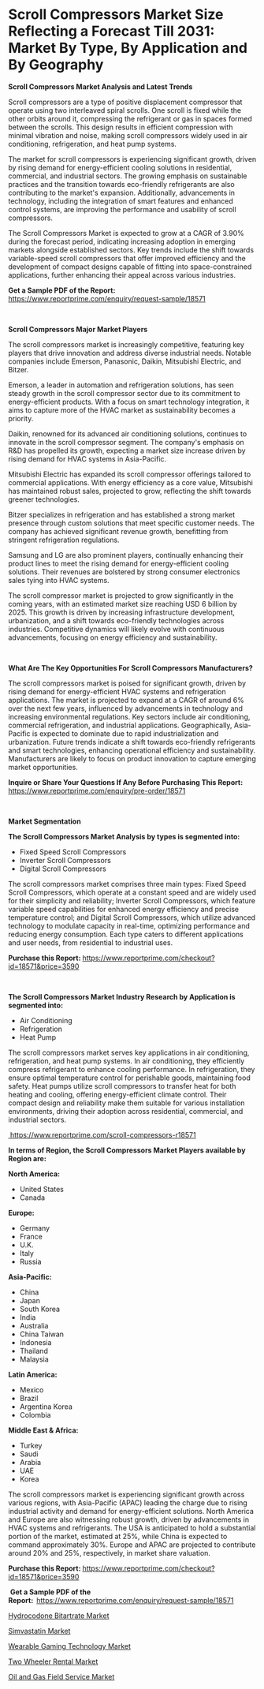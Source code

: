 <p><h1>Scroll Compressors Market Size Reflecting a Forecast Till 2031: Market By Type, By Application and By Geography</h1></p><p><strong>Scroll Compressors Market Analysis and Latest Trends</strong></p>
<p><p>Scroll compressors are a type of positive displacement compressor that operate using two interleaved spiral scrolls. One scroll is fixed while the other orbits around it, compressing the refrigerant or gas in spaces formed between the scrolls. This design results in efficient compression with minimal vibration and noise, making scroll compressors widely used in air conditioning, refrigeration, and heat pump systems.</p><p>The market for scroll compressors is experiencing significant growth, driven by rising demand for energy-efficient cooling solutions in residential, commercial, and industrial sectors. The growing emphasis on sustainable practices and the transition towards eco-friendly refrigerants are also contributing to the market's expansion. Additionally, advancements in technology, including the integration of smart features and enhanced control systems, are improving the performance and usability of scroll compressors.</p><p>The Scroll Compressors Market is expected to grow at a CAGR of 3.90% during the forecast period, indicating increasing adoption in emerging markets alongside established sectors. Key trends include the shift towards variable-speed scroll compressors that offer improved efficiency and the development of compact designs capable of fitting into space-constrained applications, further enhancing their appeal across various industries.</p></p>
<p><strong>Get a Sample PDF of the Report:&nbsp;</strong> <a href="https://www.reportprime.com/enquiry/request-sample/18571?utm_campaign=1117&utm_medium=2&utm_source=Github&utm_content=ia&utm_term=21112024&utm_id=scroll-compressors">https://www.reportprime.com/enquiry/request-sample/18571</a></p>
<p>&nbsp;</p>
<p><strong>Scroll Compressors Major Market Players</strong></p>
<p><p>The scroll compressors market is increasingly competitive, featuring key players that drive innovation and address diverse industrial needs. Notable companies include Emerson, Panasonic, Daikin, Mitsubishi Electric, and Bitzer.</p><p>Emerson, a leader in automation and refrigeration solutions, has seen steady growth in the scroll compressor sector due to its commitment to energy-efficient products. With a focus on smart technology integration, it aims to capture more of the HVAC market as sustainability becomes a priority.</p><p>Daikin, renowned for its advanced air conditioning solutions, continues to innovate in the scroll compressor segment. The company's emphasis on R&D has propelled its growth, expecting a market size increase driven by rising demand for HVAC systems in Asia-Pacific.</p><p>Mitsubishi Electric has expanded its scroll compressor offerings tailored to commercial applications. With energy efficiency as a core value, Mitsubishi has maintained robust sales, projected to grow, reflecting the shift towards greener technologies.</p><p>Bitzer specializes in refrigeration and has established a strong market presence through custom solutions that meet specific customer needs. The company has achieved significant revenue growth, benefitting from stringent refrigeration regulations.</p><p>Samsung and LG are also prominent players, continually enhancing their product lines to meet the rising demand for energy-efficient cooling solutions. Their revenues are bolstered by strong consumer electronics sales tying into HVAC systems.</p><p>The scroll compressor market is projected to grow significantly in the coming years, with an estimated market size reaching USD 6 billion by 2025. This growth is driven by increasing infrastructure development, urbanization, and a shift towards eco-friendly technologies across industries. Competitive dynamics will likely evolve with continuous advancements, focusing on energy efficiency and sustainability.</p></p>
<p>&nbsp;</p>
<p><strong>What Are The Key Opportunities For Scroll Compressors Manufacturers?</strong></p>
<p><p>The scroll compressors market is poised for significant growth, driven by rising demand for energy-efficient HVAC systems and refrigeration applications. The market is projected to expand at a CAGR of around 6% over the next few years, influenced by advancements in technology and increasing environmental regulations. Key sectors include air conditioning, commercial refrigeration, and industrial applications. Geographically, Asia-Pacific is expected to dominate due to rapid industrialization and urbanization. Future trends indicate a shift towards eco-friendly refrigerants and smart technologies, enhancing operational efficiency and sustainability. Manufacturers are likely to focus on product innovation to capture emerging market opportunities.</p></p>
<p><strong>Inquire or Share Your Questions If Any Before Purchasing This Report:</strong> <a href="https://www.reportprime.com/enquiry/pre-order/18571?utm_campaign=1117&utm_medium=2&utm_source=Github&utm_content=ia&utm_term=21112024&utm_id=scroll-compressors">https://www.reportprime.com/enquiry/pre-order/18571</a></p>
<p>&nbsp;</p>
<p><strong>Market Segmentation</strong></p>
<p><strong>The Scroll Compressors Market Analysis by types is segmented into:</strong></p>
<p><ul><li>Fixed Speed Scroll Compressors</li><li>Inverter Scroll Compressors</li><li>Digital Scroll Compressors</li></ul></p>
<p><p>The scroll compressors market comprises three main types: Fixed Speed Scroll Compressors, which operate at a constant speed and are widely used for their simplicity and reliability; Inverter Scroll Compressors, which feature variable speed capabilities for enhanced energy efficiency and precise temperature control; and Digital Scroll Compressors, which utilize advanced technology to modulate capacity in real-time, optimizing performance and reducing energy consumption. Each type caters to different applications and user needs, from residential to industrial uses.</p></p>
<p><strong>Purchase this Report:&nbsp;</strong><a href="https://www.reportprime.com/checkout?id=18571&price=3590&utm_campaign=1117&utm_medium=2&utm_source=Github&utm_content=ia&utm_term=21112024&utm_id=scroll-compressors">https://www.reportprime.com/checkout?id=18571&price=3590</a></p>
<p>&nbsp;</p>
<p><strong>The Scroll Compressors Market Industry Research by Application is segmented into:</strong></p>
<p><ul><li>Air Conditioning</li><li>Refrigeration</li><li>Heat Pump</li></ul></p>
<p><p>The scroll compressors market serves key applications in air conditioning, refrigeration, and heat pump systems. In air conditioning, they efficiently compress refrigerant to enhance cooling performance. In refrigeration, they ensure optimal temperature control for perishable goods, maintaining food safety. Heat pumps utilize scroll compressors to transfer heat for both heating and cooling, offering energy-efficient climate control. Their compact design and reliability make them suitable for various installation environments, driving their adoption across residential, commercial, and industrial sectors.</p></p>
<p><a href="https://www.reportprime.com/scroll-compressors-r18571?utm_campaign=1117&utm_medium=2&utm_source=Github&utm_content=ia&utm_term=21112024&utm_id=scroll-compressors">&nbsp;https://www.reportprime.com/scroll-compressors-r18571</a></p>
<p><strong>In terms of Region, the Scroll Compressors Market Players available by Region are:</strong></p>
<p>
    <p> <strong> North America: </strong>
        <ul>
            <li>United States</li>
            <li>Canada</li>
        </ul>
        </p> 
    <p> <strong> Europe: </strong>
        <ul>
            <li>Germany</li>
            <li>France</li>
            <li>U.K.</li>
            <li>Italy</li>
            <li>Russia</li>
        </ul>
        </p> 
    <p> <strong> Asia-Pacific: </strong>
        <ul>
            <li>China</li>
            <li>Japan</li>
            <li>South Korea</li>
            <li>India</li>
            <li>Australia</li>
            <li>China Taiwan</li>
            <li>Indonesia</li>
            <li>Thailand</li>
            <li>Malaysia</li>
        </ul>
        </p> 
    <p> <strong> Latin America: </strong>
        <ul>
            <li>Mexico</li>
            <li>Brazil</li>
            <li>Argentina Korea</li>
            <li>Colombia</li>
        </ul>
        </p> 
    <p> <strong> Middle East & Africa: </strong>
        <ul>
            <li>Turkey</li>
            <li>Saudi</li>
            <li>Arabia</li>
            <li>UAE</li>
            <li>Korea</li>
        </ul>
    </p>
    </p>
<p><p>The scroll compressors market is experiencing significant growth across various regions, with Asia-Pacific (APAC) leading the charge due to rising industrial activity and demand for energy-efficient solutions. North America and Europe are also witnessing robust growth, driven by advancements in HVAC systems and refrigerants. The USA is anticipated to hold a substantial portion of the market, estimated at 25%, while China is expected to command approximately 30%. Europe and APAC are projected to contribute around 20% and 25%, respectively, in market share valuation.</p></p>
<p><strong>Purchase this Report: </strong><a href="https://www.reportprime.com/checkout?id=18571&price=3590&utm_campaign=1117&utm_medium=2&utm_source=Github&utm_content=ia&utm_term=21112024&utm_id=scroll-compressors">https://www.reportprime.com/checkout?id=18571&price=3590</a></p>
<p>&nbsp;<strong>Get a Sample PDF of the Report:&nbsp;&nbsp;</strong><a href="https://www.reportprime.com/enquiry/request-sample/18571?utm_campaign=1117&utm_medium=2&utm_source=Github&utm_content=ia&utm_term=21112024&utm_id=scroll-compressors">https://www.reportprime.com/enquiry/request-sample/18571</a></p>
<p><strong></strong></p>
<p><p><a href="https://issuu.com/reportprime-2/docs/hydrocodone-bitartrate-market-size-_700e975cca9360?utm_campaign=1117&utm_medium=2&utm_source=Github&utm_content=ia&utm_term=21112024&utm_id=scroll-compressors">Hydrocodone Bitartrate Market</a></p><p><a href="https://issuu.com/reportprime-2/docs/simvastatin-market-size-2030.pptx_ebca0339dfca9d?utm_campaign=1117&utm_medium=2&utm_source=Github&utm_content=ia&utm_term=21112024&utm_id=scroll-compressors">Simvastatin Market</a></p><p><a href="https://www.linkedin.com/pulse/future-wearable-gaming-technology-market-whats-propelling-n8avf?utm_campaign=1117&utm_medium=2&utm_source=Github&utm_content=ia&utm_term=21112024&utm_id=scroll-compressors">Wearable Gaming Technology Market</a></p><p><a href="https://www.linkedin.com/pulse/how-two-wheeler-rental-market-projected-soar-size-eo6nf?utm_campaign=1117&utm_medium=2&utm_source=Github&utm_content=ia&utm_term=21112024&utm_id=scroll-compressors">Two Wheeler Rental Market</a></p><p><a href="https://www.linkedin.com/pulse/oil-gas-field-service-market-regional-outlook-competition-jngrf?utm_campaign=1117&utm_medium=2&utm_source=Github&utm_content=ia&utm_term=21112024&utm_id=scroll-compressors">Oil and Gas Field Service Market</a></p></p>